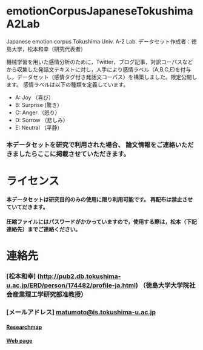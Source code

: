 # emotionCorpusJapaneseTokushimaA2Lab
Japanese emotion corpus Tokushima Univ. A-2 Lab.
データセット作成者：徳島大学，松本和幸（研究代表者）

機械学習を用いた感情分析のために，Twitter，ブログ記事，対訳コーパスなどから収集した発話文テキストに対し，人手により感情ラベル（A,B,C,E)を付与し，データセット（感情タグ付き発話文コーパス）を構築しました。限定公開します。
感情ラベルは以下の種類を定義しています。

- A: Joy （喜び）
- B: Surprise (驚き）
- C: Anger （怒り）
- D: Sorrow （悲しみ）
- E: Neutral （平静）

### 本データセットを研究で利用された場合、 論文情報をご連絡いただきましたらここに掲載させていただきます。

# ライセンス
#### 本データセットは研究目的のみの使用に限り利用可能です。 再配布は禁止させていてだきます。
#### 圧縮ファイルにはパスワードがかかっていますので，使用する際は，松本（下記連絡先）までご連絡ください。

# 連絡先
### [松本和幸] (http://pub2.db.tokushima-u.ac.jp/ERD/person/174482/profile-ja.html) （徳島大学大学院社会産業理工学研究部准教授）
### [メールアドレス] <matumoto@is.tokushima-u.ac.jp>
#### [Researchmap](https://researchmap.jp/read0156851)
#### [Web page](https://www-a2.is.tokushima-u.ac.jp/research)

